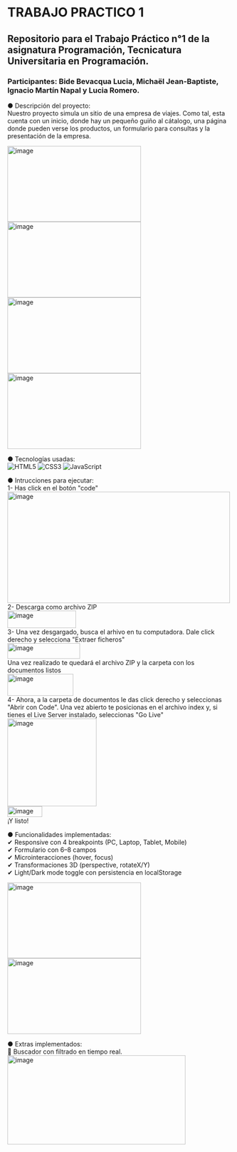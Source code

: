 # TRABAJO PRACTICO 1
## Repositorio para el Trabajo Práctico n°1 de la asignatura Programación, Tecnicatura Universitaria en Programación.
###  Participantes: Bide Bevacqua Lucia, Michaël Jean-Baptiste, Ignacio Martín Napal y Lucia Romero.

●  Descripción del proyecto:<br>
    Nuestro proyecto simula un sitio de una empresa de viajes. Como tal, esta cuenta con un inicio, donde hay un pequeño guiño al cátalogo, una página donde pueden verse los productos, un formulario para consultas y la presentación de la empresa.<br>

<img width="300" height="170" alt="image" src="https://github.com/user-attachments/assets/c0db0fa0-8849-4830-9828-ac6528944186" />
<img width="300" height="170" alt="image" src="https://github.com/user-attachments/assets/11e37b85-e5b6-4edb-adba-cd5edfd4c716" />
<img width="300" height="170" alt="image" src="https://github.com/user-attachments/assets/6d5a3f2b-c9d4-4945-8ba4-632904d7c0c1" />
<img width="300" height="170" alt="image" src="https://github.com/user-attachments/assets/13deef56-9efa-4797-b18d-29d8ff2c33b5" /><br>

●  Tecnologías usadas:<br>
    ![HTML5](https://img.shields.io/badge/HTML5-E34F26?style=for-the-badge&logo=html5&logoColor=white)
    ![CSS3](https://img.shields.io/badge/CSS3-1572B6?style=for-the-badge&logo=css3&logoColor=white)
    ![JavaScript](https://img.shields.io/badge/JavaScript-ES6%2B-F7DF1E?style=for-the-badge&logo=javascript&logoColor=black)


●  Intrucciones para ejecutar:<br>
1- Has click en el botón "code"<br>
<img width="500" height="250" alt="image" src="https://github.com/user-attachments/assets/e6137f9a-e711-4371-a02f-f17553de3428" /><br>
2- Descarga como archivo ZIP<br>
<img width="154" height="39" alt="image" src="https://github.com/user-attachments/assets/33ad5e9b-498d-42d2-92f6-218bd22ff893" /><br>
3- Una vez desgargado, busca el arhivo en tu computadora. Dale click derecho y selecciona "Extraer ficheros"<br>
<img width="163" height="35" alt="image" src="https://github.com/user-attachments/assets/dc1c1898-8e7f-4ce5-9aab-7fb4f4c1e276" /><br>
Una vez realizado te quedará el archivo ZIP y la carpeta con los documentos listos<br>
<img width="148" height="49" alt="image" src="https://github.com/user-attachments/assets/7937f479-6003-410f-b910-7c36b3c3755c" /><br>
4- Ahora, a la carpeta de documentos le das click derecho y seleccionas "Abrir con Code". Una vez abierto te posicionas en el archivo index y, si tienes el Live Server instalado, seleccionas "Go Live"<br>
<img width="200" height="197" alt="image" src="https://github.com/user-attachments/assets/4bd83515-ae7d-448b-a542-a61ebdb37d4d" /> <br>
<img width="78" height="24" alt="image" src="https://github.com/user-attachments/assets/00cd45d7-6524-49cf-8ec8-1a5de6df7722" /><br>
¡Y listo!

●  Funcionalidades implementadas:<br>
    ✔ Responsive con 4 breakpoints (PC, Laptop, Tablet, Mobile)<br>
    ✔ Formulario con 6–8 campos<br>
    ✔ Microinteracciones (hover, focus)<br>
    ✔ Transformaciones 3D (perspective, rotateX/Y)<br>
    ✔ Light/Dark mode toggle con persistencia en localStorage<br>

<img width="300" height="170" alt="image" src="https://github.com/user-attachments/assets/bf020309-c7b4-4bb0-a0aa-199968c81957" />
<img width="300" height="170" alt="image" src="https://github.com/user-attachments/assets/d622228c-5383-4aaf-8206-4522d81e3201" /><br>

●  Extras implementados:<br>
    🔎 Buscador con filtrado en tiempo real.<br>
    <img width="400" height="200" alt="image" src="https://github.com/user-attachments/assets/27965ec7-902b-4408-a0a3-6b391ee3ed12" />

